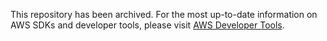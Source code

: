 This repository has been archived. For the most up-to-date information on AWS SDKs and developer tools, please visit [AWS Developer Tools](https://aws.amazon.com/products/developer-tools/).